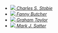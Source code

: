 - [![](https://collections.newberry.org/IIIF3/Image/2KXJ8ZSLTEEZZ/full/,400/0/default.jpg) _Charles S. Stobie_ ](/creators/charles-stobie) 
- [![](https://collections.newberry.org/IIIF3/Image/2KXJ8ZSL8B5RQ/full/,400/0/default.jpg) _Fanny Butcher_ ](/creators/fanny-butcher) 
- [![](https://collections.newberry.org/IIIF3/Image/2KXJ8ZS5RDGNP/full/,400/0/default.jpg) _Graham Taylor_ ](/creators/graham-taylor) 
- [![](https://collections.newberry.org/IIIF3/Image/2KXJ8ZSMI2M32/full/,400/0/default.jpg) _Mark J. Satter_ ](/creators/mark-satter) 
<!--- - [![](https://collections.newberry.org/IIIF3/Image/2KXJ8ZS26LU2Y/full/,400/0/default.jpg) _Mary Hartwell Catherwood_ ](/creators/mary-hartwell-catherwood)  --->
<!--- - [![](https://collections.newberry.org/IIIF3/Image/2KXJ8ZS75PFCR/full/,400/0/default.jpg) _Benigne Charles Fevret de Saint-Mémin_ ](/creators/saint-memin) --->
